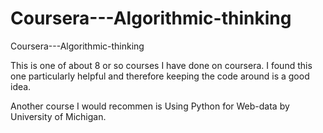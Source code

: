 # Coursera---Algorithmic-thinking
Coursera---Algorithmic-thinking

This is one of about 8 or so courses I have done on coursera. I found this one particularly helpful and therefore keeping the code around is a good idea. 

Another course I would recommen is Using Python for Web-data by University of Michigan.
